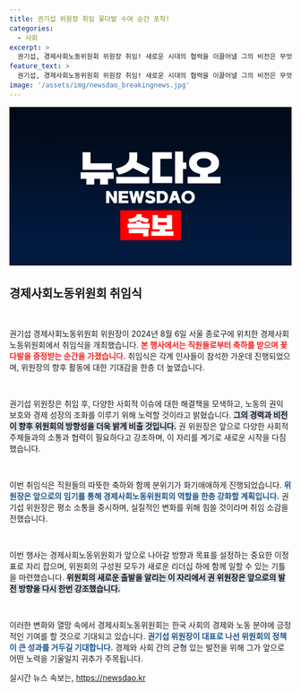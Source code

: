 ```yaml
---
title: 권기섭 위원장 취임 꽃다발 수여 순간 포착!
categories:
  - 사회
excerpt: >
  권기섭, 경제사회노동위원회 위원장 취임! 새로운 시대의 협력을 이끌어낼 그의 비전은 무엇인지, 2024년 경제의 물줄기를 바꿀 이야기의 주인공이 여기에 있다!
feature_text: >
  권기섭, 경제사회노동위원회 위원장 취임! 새로운 시대의 협력을 이끌어낼 그의 비전은 무엇인지, 2024년 경제의 물줄기를 바꿀 이야기의 주인공이 여기에 있다!
image: '/assets/img/newsdao_breakingnews.jpg'
---
```


<p><img src="/assets/img/newsdao_breakingnews.jpg" alt="implanttips 속보" /></p>

<h2 data-ke-size="size26">경제사회노동위원회 취임식</h2>

<p data-ke-size="size16">&nbsp;</p>

<p>권기섭 경제사회노동위원회 위원장이 2024년 8월 6일 서울 종로구에 위치한 경제사회노동위원회에서 취임식을 개최했습니다. <b><span style="color: #ee2323;">본 행사에서는 직원들로부터 축하를 받으며 꽃다발을 증정받는 순간을 가졌습니다.</span></b> 취임식은 각계 인사들이 참석한 가운데 진행되었으며, 위원장의 향후 활동에 대한 기대감을 한층 더 높였습니다.</p>

<p data-ke-size="size16">&nbsp;</p>

<p>권기섭 위원장은 취임 후, 다양한 사회적 이슈에 대한 해결책을 모색하고, 노동의 권익 보호와 경제 성장의 조화를 이루기 위해 노력할 것이라고 밝혔습니다. <b><span style="background-color: #21538527;">그의 경력과 비전이 향후 위원회의 방향성을 더욱 밝게 비출 것입니다.</span></b> 권 위원장은 앞으로 다양한 사회적 주체들과의 소통과 협력이 필요하다고 강조하며, 이 자리를 계기로 새로운 시작을 다짐했습니다.</p>

<p data-ke-size="size16">&nbsp;</p>

<p>이번 취임식은 직원들의 따뜻한 축하와 함께 분위기가 화기애애하게 진행되었습니다. <b><span style="color: #1a5490;">위원장은 앞으로의 임기를 통해 경제사회노동위원회의 역할을 한층 강화할 계획입니다.</span></b> 권기섭 위원장은 평소 소통을 중시하며, 실질적인 변화를 위해 힘쓸 것이라며 취임 소감을 전했습니다.</p>

<p data-ke-size="size16">&nbsp;</p>

<p>이번 행사는 경제사회노동위원회가 앞으로 나아갈 방향과 목표를 설정하는 중요한 이정표로 자리 잡으며, 위원회의 구성원 모두가 새로운 리더십 하에 함께 일할 수 있는 기틀을 마련했습니다. <b><span style="background-color: #21538527;">위원회의 새로운 출발을 알리는 이 자리에서 권 위원장은 앞으로의 발전 방향을 다시 한번 강조했습니다.</span></b></p>

<p data-ke-size="size16">&nbsp;</p>

<p>이러한 변화와 열망 속에서 경제사회노동위원회는 한국 사회의 경제와 노동 분야에 긍정적인 기여를 할 것으로 기대되고 있습니다. <b><span style="color: #1a5490;">권기섭 위원장이 대표로 나선 위원회의 정책이 큰 성과를 거두길 기대합니다.</span></b> 경제와 사회 간의 균형 있는 발전을 위해 그가 앞으로 어떤 노력을 기울일지 귀추가 주목됩니다.</p>
실시간 뉴스 속보는, <a href="https://newsdao.kr" rel="dofollow">https://newsdao.kr</a>


